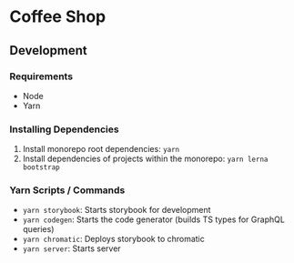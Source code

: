 # Coffee Shop

## Development
### Requirements
  - Node
  - Yarn

### Installing Dependencies
  1. Install monorepo root dependencies: `yarn`
  2. Install dependencies of projects within the monorepo: `yarn lerna bootstrap`

### Yarn Scripts / Commands
  - `yarn storybook`: Starts storybook for development
  - `yarn codegen`: Starts the code generator (builds TS types for GraphQL queries)
  - `yarn chromatic`: Deploys storybook to chromatic
  - `yarn server`: Starts server